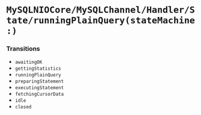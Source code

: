 # ``MySQLNIOCore/MySQLChannel/Handler/State/runningPlainQuery(stateMachine:)``

### Transitions

- `awaitingOK`
- `gettingStatistics`
- `runningPlainQuery`
- `preparingStatement`
- `executingStatement`
- `fetchingCursorData`
- `idle`
- `closed`
